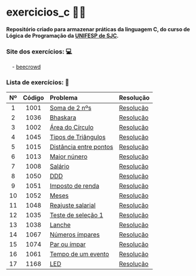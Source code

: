 
# exercicios_c 👩‍💻
#### Repositório criado para armazenar práticas da linguagem <b>C</b>, do curso de <b>Lógica de Programação</b> da [UNIFESP de SJC](https://www.unifesp.br/campus/sjc/).


### Site dos exercícios: 💻

&nbsp;&nbsp;&nbsp; - [beecrowd](https://www.beecrowd.com.br/judge/pt)

### Lista de exercícios: 📝

| Nº  | Código |  Problema    | Resolução |
|:-----:|:--------:|:--------------|-----------|
|1|1001|[Soma de 2 nºs](https://www.urionlinejudge.com.br/judge/pt/problems/view/1001)| [Resolução](exercicios_c/exercicio_1001.c)|
|2|1036|[Bhaskara](https://www.urionlinejudge.com.br/judge/pt/problems/view/1036)| [Resolução](exercicios_c/exercicio_1036.c)  |
|3|1002| [Área do Círculo](https://www.urionlinejudge.com.br/judge/pt/problems/view/1002)| [Resolução](exercicios_c/exercicio_1002.c)  |
|4|1045 |[Tipos de Triângulos](https://www.urionlinejudge.com.br/judge/pt/problems/view/1045) | [Resolução](exercicios_c/exercicio_1045.c)
|5|1015 |[Distância entre pontos](https://www.beecrowd.com.br/judge/pt/problems/view/1015)| [Resolução](exercicios_c/exercicio_1015.c)
|6|1013| [Maior núnero](https://www.beecrowd.com.br/judge/pt/problems/view/1013)| [Resolução](exercicios_c/exercicio_1013.c)
|7|1008|[Salário](https://www.beecrowd.com.br/judge/pt/problems/view/1008)| [Resolução](exercicios_c/exercicio_1008.c)
|8|1050|[DDD](https://www.beecrowd.com.br/judge/pt/problems/view/1050)| [Resolução](exercicios_c/exercicio_1050.c)
|9|1051|[Imposto de renda](https://www.beecrowd.com.br/judge/pt/problems/view/1051)| [Resolução](exercicios_c/exercicio_1051.c)
|10|1052|[Meses](https://www.beecrowd.com.br/judge/pt/problems/view/1052)| [Resolução](exercicios_c/exercicio_1052.c)
|11|1048|[Reajuste salarial](https://www.beecrowd.com.br/judge/pt/problems/view/1048)| [Resolução](exercicios_c/exercicio_1048.c)
|12|1035|[Teste de seleção 1](https://www.beecrowd.com.br/judge/pt/problems/view/1035)| [Resolução](exercicios_c/exercicio_1035.c)
|13|1038|[Lanche](https://www.beecrowd.com.br/judge/pt/problems/view/1038)| [Resolução](exercicios_c/exercicio_1038.c)
|14|1067|[Números ímpares](https://www.beecrowd.com.br/judge/pt/problems/view/1067)| [Resolução](exercicios_c/exercicio_1067.c)
|15|1074|[Par ou ímpar](https://www.beecrowd.com.br/judge/pt/problems/view/1074)| [Resolução](exercicios_c/exercicio_1074.c)
|16|1061|[Tempo de um evento](https://www.beecrowd.com.br/judge/pt/problems/view/1061)| [Resolução](exercicios_c/exercicio_1061.c)
|17|1168|[LED](https://www.beecrowd.com.br/judge/pt/problems/view/1168)| [Resolução](exercicios_c/exercicio_1061.c)
  
  

